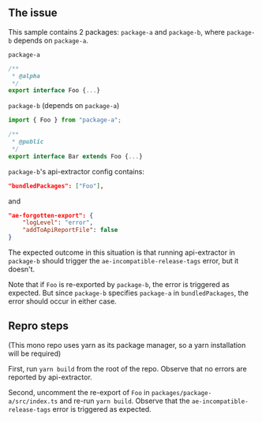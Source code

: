 ## The issue

This sample contains 2 packages: `package-a` and `package-b`, where `package-b` depends on `package-a`.

`package-a`

```typescript
/**
 * @alpha
 */
export interface Foo {...}
```

`package-b` (depends on `package-a`)

```typescript
import { Foo } from "package-a";

/**
 * @public
 */
export interface Bar extends Foo {...}
```

`package-b`'s api-extractor config contains:

```json
"bundledPackages": ["Foo"],
```

and

```json
"ae-forgotten-export": {
	"logLevel": "error",
	"addToApiReportFile": false
}
```

The expected outcome in this situation is that running api-extractor in `package-b` should trigger the `ae-incompatible-release-tags` error, but it doesn't.

Note that if `Foo` is re-exported by `package-b`, the error is triggered as expected. But since `package-b` specifies `package-a` in `bundledPackages`, the error should occur in either case.

## Repro steps

(This mono repo uses yarn as its package manager, so a yarn installation will be required)

First, run `yarn build` from the root of the repo. Observe that no errors are reported by api-extractor.

Second, uncomment the re-export of `Foo` in `packages/package-a/src/index.ts` and re-run `yarn build`. Observe that the `ae-incompatible-release-tags` error is triggered as expected.
